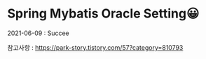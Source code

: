 # Spring Mybatis Oracle Setting😀

2021-06-09 : Succee

참고사항 : https://park-story.tistory.com/57?category=810793

